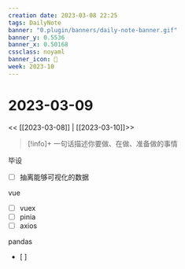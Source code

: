 ```yaml
---
creation date: 2023-03-08 22:25
tags: DailyNote
banner: "0.plugin/banners/daily-note-banner.gif"
banner_y: 0.5536
banner_x: 0.50168
cssclass: noyaml
banner_icon: 💌
week: 2023-10
---
```


# 2023-03-09

<< [[2023-03-08]] | [[2023-03-10]]>>


> [!info]+ 一句话描述你要做、在做、准备做的事情
> 

毕设
- [ ] 抽离能够可视化的数据

vue
- [ ] vuex
- [ ] pinia
- [ ] axios

pandas
- [ ] 